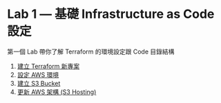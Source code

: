 # Lab 1 — 基礎 Infrastructure as Code 設定

第一個 Lab 帶你了解 Terraform 的環境設定跟 Code 目錄結構

1. [建立 Terraform 新專案](./01-create-new-project.md)
2. [設定 AWS 環境](./02-configuring-aws.md)
3. [建立 S3 Bucket](./03-provisioning-infrastructure.md)
4. [更新 AWS 架構 (S3 Hosting)](./04-updating-your-infrastructure.md)
